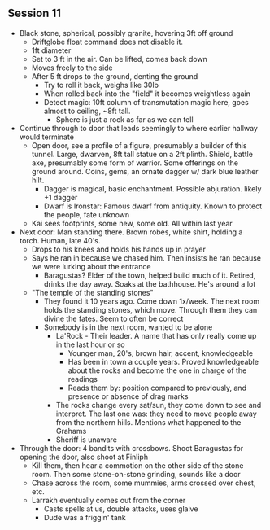 ## Session 11
* Black stone, spherical, possibly granite, hovering 3ft off ground
  * Driftglobe float command does not disable it.
  * 1ft diameter
  * Set to 3 ft in the air. Can be lifted, comes back down
  * Moves freely to the side
  * After 5 ft drops to the ground, denting the ground
    * Try to roll it back, weighs like 30lb
    * When rolled back into the "field" it becomes weightless again
    * Detect magic: 10ft column of transmutation magic here, goes almost to ceiling, ~8ft tall.
      * Sphere is just a rock as far as we can tell
* Continue through to door that leads seemingly to where earlier hallway would terminate
  * Open door, see a profile of a figure, presumably a builder of this tunnel. Large, dwarven, 8ft tall statue on a 2ft plinth. Shield, battle axe, presumably some form of warrior. Some offerings on the ground around. Coins, gems, an ornate dagger w/ dark blue leather hilt.
    * Dagger is magical, basic enchantment. Possible abjuration. likely +1 dagger
    * Dwarf is Ironstar: Famous dwarf from antiquity. Known to protect the people, fate unknown
  * Kai sees footprints, some new, some old. All within last year
* Next door: Man standing there. Brown robes, white shirt, holding a torch. Human, late 40's.
  * Drops to his knees and holds his hands up in prayer
  * Says he ran in because we chased him. Then insists he ran because we were lurking about the entrance
    * Baragustas? Elder of the town, helped build much of it. Retired, drinks the day away. Soaks at the bathhouse. He's around a lot
  * "The temple of the standing stones"
    * They found it 10 years ago. Come down 1x/week. The next room holds the standing stones, which move. Through them they can divine the fates. Seem to often be correct
    * Somebody is in the next room, wanted to be alone
      * La'Rock - Their leader. A name that has only really come up in the last hour or so
        * Younger man, 20's, brown hair, accent, knowledgeable
        * Has been in town a couple years. Proved knowledgeable about the rocks and become the one in charge of the readings
        * Reads them by: position compared to previously, and presence or absence of drag marks
      * The rocks change every sat/sun, they come down to see and interpret. The last one was: they need to move people away from the northern hills. Mentions what happened to the Grahams
      * Sheriff is unaware
* Through the door: 4 bandits with crossbows. Shoot Baragustas for opening the door, also shoot at Finliph
  * Kill them, then hear a commotion on the other side of the stone room. Then some stone-on-stone grinding, sounds like a door
  * Chase across the room, some mummies, arms crossed over chest, etc.
  * Larrakh eventually comes out from the corner
    * Casts spells at us, double attacks, uses glaive
    * Dude was a friggin' tank
